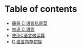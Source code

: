 # Table of contents

* [康哥 C 语言私房菜](README.md)
* [初识 C 语言](chu-shi-c-yu-yan.md)
* [使用C语言做运算](shi-yongcyu-yan-zuo-yun-suan.md)
* [C 语言内存初探](c-yu-yan-nei-cun-chu-tan.md)

